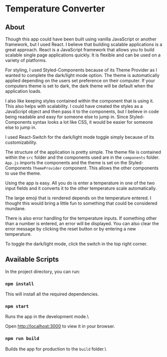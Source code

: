 
#  Temperature Converter

## About


Though this app could have been built using vanilla JavaScript or another framework, but I used React. I believe that building scalable applications is a great approach. React is a JavaScript framework that allows you to build scalable single page applications quickly. It is flexible and can be used on a variety of platforms. 

For styling, I used Styled-Components because of its Theme Provider as I wanted to complete the dark/light mode option. The theme is automatically applied depending on the users set preference on their computer. If your computers theme is set to dark, the dark theme will be default when the application loads. 

I also like keeping styles contained within the component that is using it. This also helps with scalability. I could have created the styles as a JavaScript object and then pass it to the components, but I believe in code being readable and easy for someone else to jump in. Since Styled-Components syntax looks a lot like CSS, it would be easier for someone else to jump in.

I used React-Switch for the dark/light mode toggle simply because of its customizability.  

The structure of the application is pretty simple. The theme file is contained within the `src` folder and the components used are in the `components` folder. `App.js` imports the components and the theme is set on the Styled-Components `ThemeProvider` component. This allows the other components to use the theme. 

Using the app is easy. All you do is enter a temperature in one of the two input fields and it converts it to the other temperature scale automatically.

The large emoji that is rendered depends on the temperature entered. I thought this would bring a little fun to something that could be considered mundane.  

There is also error handling for the temperature inputs. If something other than a number is entered, an error will be displayed. You can also clear the error message by clicking the reset button or by entering a new temperature.

To toggle the dark/light mode, click the switch in the top right corner.
  
  

##  Available Scripts

  

In the project directory, you can run:

  

###  `npm install`



This will install all the required dependencies.



###  `npm start`

  

Runs the app in the development mode.\

Open [http://localhost:3000](http://localhost:3000) to view it in your browser.

  

###  `npm run build`

  

Builds the app for production to the `build` folder.\
